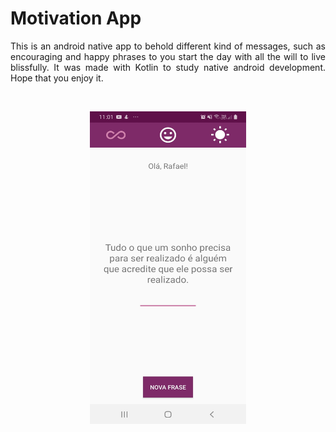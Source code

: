 # Motivation App
<p align="justify">This is an android native app to behold different kind of messages, such as encouraging and happy phrases to you start the day with all the will to live blissfully.
It was made with Kotlin to study native android development. Hope that you enjoy it.</p>

</br>
<p align="center">
  <img src="/motivationApp.jpeg"  width="250" height="500">
</p>



